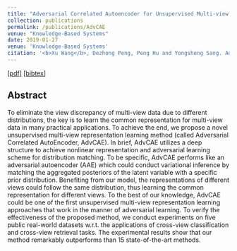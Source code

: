 ```yaml
---
title: "Adversarial Correlated Autoencoder for Unsupervised Multi-view Representation Learning"
collection: publications
permalink: /publications/AdvCAE
venue: "Knowledge-Based Systems"
date: 2019-01-27
venue: 'Knowledge-Based Systems' 
citation: '<b>Xu Wang</b>, Dezhong Peng, Peng Hu and Yongsheng Sang. Adversarial correlated autoencoder for unsupervised multi-view representation learning[J]. <i>Knowledge-Based Systems</i>, 2019, 168: 109-120.'
---
```

[[pdf]](https://www.sciencedirect.com/science/article/pii/S0950705119300176)
[[bibtex]](http://wangxu-scu.github.io/assets/bibs/Wang2019AdvCAE.bib)

## Abstract
To eliminate the view discrepancy of multi-view data due to different distributions, the key is to learn the common representation for multi-view data in many practical applications. To achieve the end, we propose a novel unsupervised multi-view representation learning method (called Adversarial Correlated AutoEncoder, AdvCAE). In brief, AdvCAE utilizes a deep structure to achieve nonlinear representation and adversarial learning scheme for distribution matching. To be specific, AdvCAE performs like an adversarial autoencoder (AAE) which could conduct variational inference by matching the aggregated posteriors of the latent variable with a specific prior distribution. Benefiting from our model, the representations of different views could follow the same distribution, thus learning the common representation for different views. To the best of our knowledge, AdvCAE could be one of the first unsupervised multi-view representation learning approaches that work in the manner of adversarial learning. To verify the effectiveness of the proposed method, we conduct experiments on five public real-world datasets w.r.t. the applications of cross-view classification and cross-view retrieval tasks. The experimental results show that our method remarkably outperforms than 15 state-of-the-art methods.  
